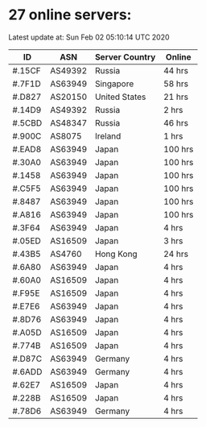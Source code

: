# 27 online servers:

Latest update at: Sun Feb 02 05:10:14 UTC 2020

| ID | ASN | Server Country | Online |
| -- | --- | -------------- | ------ |
| #.15CF | AS49392 | Russia | 44 hrs |
| #.7F1D | AS63949 | Singapore | 58 hrs |
| #.D827 | AS20150 | United States | 21 hrs |
| #.14D9 | AS49392 | Russia | 2 hrs |
| #.5CBD | AS48347 | Russia | 46 hrs |
| #.900C | AS8075 | Ireland | 1 hrs |
| #.EAD8 | AS63949 | Japan | 100 hrs |
| #.30A0 | AS63949 | Japan | 100 hrs |
| #.1458 | AS63949 | Japan | 100 hrs |
| #.C5F5 | AS63949 | Japan | 100 hrs |
| #.8487 | AS63949 | Japan | 100 hrs |
| #.A816 | AS63949 | Japan | 100 hrs |
| #.3F64 | AS63949 | Japan | 4 hrs |
| #.05ED | AS16509 | Japan | 3 hrs |
| #.43B5 | AS4760 | Hong Kong | 24 hrs |
| #.6A80 | AS63949 | Japan | 4 hrs |
| #.60A0 | AS16509 | Japan | 4 hrs |
| #.F95E | AS16509 | Japan | 4 hrs |
| #.E7E6 | AS63949 | Japan | 4 hrs |
| #.8D76 | AS63949 | Japan | 4 hrs |
| #.A05D | AS16509 | Japan | 4 hrs |
| #.774B | AS16509 | Japan | 4 hrs |
| #.D87C | AS63949 | Germany | 4 hrs |
| #.6ADD | AS63949 | Germany | 4 hrs |
| #.62E7 | AS16509 | Japan | 4 hrs |
| #.228B | AS16509 | Japan | 4 hrs |
| #.78D6 | AS63949 | Germany | 4 hrs |


